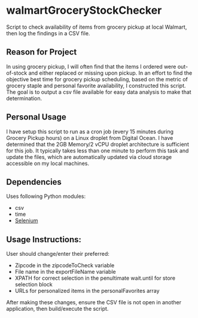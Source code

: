 # walmartGroceryStockChecker
Script to check availability of items from grocery pickup at local Walmart, then log the findings in a CSV file.


## Reason for Project
In using grocery pickup, I will often find that the items I ordered were out-of-stock and either replaced or missing upon pickup. In an effort to find the objective best time for grocery pickup scheduling, based on the metric of grocery staple and personal favorite availability, I constructed this script. The goal is to output a csv file available for easy data analysis to make that determination.

## Personal Usage
I have setup this script to run as a cron job (every 15 minutes during Grocery Pickup hours) on a Linux droplet from Digital Ocean. I have determined that the 2GB Memory/2 vCPU droplet architecture is sufficient for this job. It typically takes less than one minute to perform this task and update the files, which are automatically updated via cloud storage accessible on my local machines.

## Dependencies
Uses following Python modules:
* csv
* time
* [Selenium](https://selenium-python.readthedocs.io/index.html)

## Usage Instructions:
User should change/enter their preferred:
* Zipcode in the zipcodeToCheck variable
* File name in the exportFileName variable
* XPATH for correct selection in the penultimate wait.until for store selection block
* URLs for personalized items in the personalFavorites array

After making these changes, ensure the CSV file is not open in another application, then build/execute the script.
